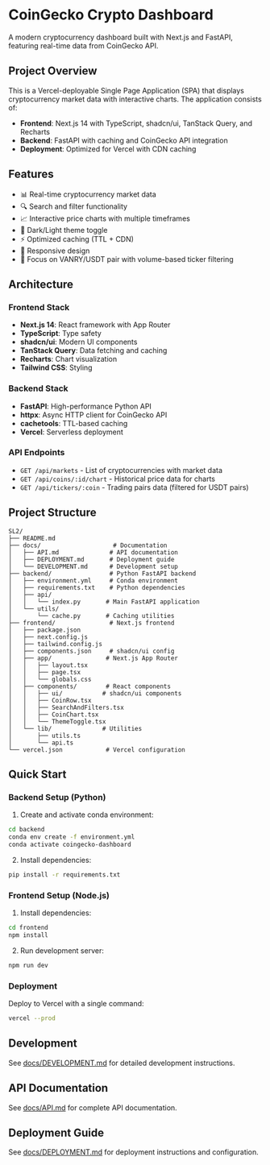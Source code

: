 # CoinGecko Crypto Dashboard

A modern cryptocurrency dashboard built with Next.js and FastAPI, featuring real-time data from CoinGecko API.

## Project Overview

This is a Vercel-deployable Single Page Application (SPA) that displays cryptocurrency market data with interactive charts. The application consists of:

- **Frontend**: Next.js 14 with TypeScript, shadcn/ui, TanStack Query, and Recharts
- **Backend**: FastAPI with caching and CoinGecko API integration
- **Deployment**: Optimized for Vercel with CDN caching

## Features

- 📊 Real-time cryptocurrency market data
- 🔍 Search and filter functionality
- 📈 Interactive price charts with multiple timeframes
- 🌙 Dark/Light theme toggle
- ⚡ Optimized caching (TTL + CDN)
- 📱 Responsive design
- 🎯 Focus on VANRY/USDT pair with volume-based ticker filtering

## Architecture

### Frontend Stack
- **Next.js 14**: React framework with App Router
- **TypeScript**: Type safety
- **shadcn/ui**: Modern UI components
- **TanStack Query**: Data fetching and caching
- **Recharts**: Chart visualization
- **Tailwind CSS**: Styling

### Backend Stack
- **FastAPI**: High-performance Python API
- **httpx**: Async HTTP client for CoinGecko API
- **cachetools**: TTL-based caching
- **Vercel**: Serverless deployment

### API Endpoints
- `GET /api/markets` - List of cryptocurrencies with market data
- `GET /api/coins/:id/chart` - Historical price data for charts
- `GET /api/tickers/:coin` - Trading pairs data (filtered for USDT pairs)

## Project Structure

```
SL2/
├── README.md
├── docs/                    # Documentation
│   ├── API.md              # API documentation
│   ├── DEPLOYMENT.md       # Deployment guide
│   └── DEVELOPMENT.md      # Development setup
├── backend/                # Python FastAPI backend
│   ├── environment.yml     # Conda environment
│   ├── requirements.txt    # Python dependencies
│   ├── api/
│   │   └── index.py       # Main FastAPI application
│   └── utils/
│       └── cache.py       # Caching utilities
├── frontend/               # Next.js frontend
│   ├── package.json
│   ├── next.config.js
│   ├── tailwind.config.js
│   ├── components.json     # shadcn/ui config
│   ├── app/               # Next.js App Router
│   │   ├── layout.tsx
│   │   ├── page.tsx
│   │   └── globals.css
│   ├── components/        # React components
│   │   ├── ui/           # shadcn/ui components
│   │   ├── CoinRow.tsx
│   │   ├── SearchAndFilters.tsx
│   │   ├── CoinChart.tsx
│   │   └── ThemeToggle.tsx
│   └── lib/              # Utilities
│       ├── utils.ts
│       └── api.ts
└── vercel.json            # Vercel configuration
```

## Quick Start

### Backend Setup (Python)

1. Create and activate conda environment:
```bash
cd backend
conda env create -f environment.yml
conda activate coingecko-dashboard
```

2. Install dependencies:
```bash
pip install -r requirements.txt
```

### Frontend Setup (Node.js)

1. Install dependencies:
```bash
cd frontend
npm install
```

2. Run development server:
```bash
npm run dev
```

### Deployment

Deploy to Vercel with a single command:
```bash
vercel --prod
```

## Development

See [docs/DEVELOPMENT.md](docs/DEVELOPMENT.md) for detailed development instructions.

## API Documentation

See [docs/API.md](docs/API.md) for complete API documentation.

## Deployment Guide

See [docs/DEPLOYMENT.md](docs/DEPLOYMENT.md) for deployment instructions and configuration.
